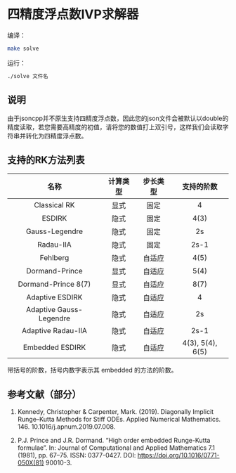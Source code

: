# 四精度浮点数IVP求解器

编译：

```bash
make solve
```

运行：

```bash
./solve 文件名
```

## 说明

由于jsoncpp并不原生支持四精度浮点数，因此您的json文件会被默认以double的精度读取，若您需要高精度的初值，请将您的数值打上双引号，这样我们会读取字符串并转化为四精度浮点数。

## 支持的RK方法列表

| 名称 | 计算类型 | 步长类型 | 支持的阶数 |
| :-: | :-: | :-: | :-: |
| Classical RK | 显式 | 固定 | 4 |
| ESDIRK | 隐式 | 固定 | 4(3) | 4 |
| Gauss-Legendre | 隐式 | 固定 | 2s |
|Radau-IIA | 隐式 | 固定 | 2s-1 |
|Fehlberg | 隐式 | 自适应 | 4(5) |
|Dormand-Prince | 显式 | 自适应 | 5(4) |
|Dormand-Prince 8(7) | 显式 | 自适应 | 8(7) |
|Adaptive ESDIRK | 隐式 | 自适应 | 4 |
|Adaptive Gauss-Legendre | 隐式 | 自适应 | 2s |
|Adaptive Radau-IIA | 隐式 | 自适应 | 2s-1 |
|Embedded ESDIRK | 隐式 | 自适应 | 4(3), 5(4), 6(5) |

带括号的阶数，括号内数字表示其 embedded 的方法的阶数。

## 参考文献（部分）

1. Kennedy, Christopher & Carpenter, Mark. (2019). Diagonally Implicit Runge–Kutta Methods for Stiff ODEs. Applied Numerical Mathematics. 146. 10.1016/j.apnum.2019.07.008. 

2. P.J. Prince and J.R. Dormand. “High order embedded Runge-Kutta formulae”. In: Journal of Computational and
Applied Mathematics 7.1 (1981), pp. 67–75. ISSN: 0377-0427. DOI: https://doi.org/10.1016/0771-050X(81)
90010-3.
